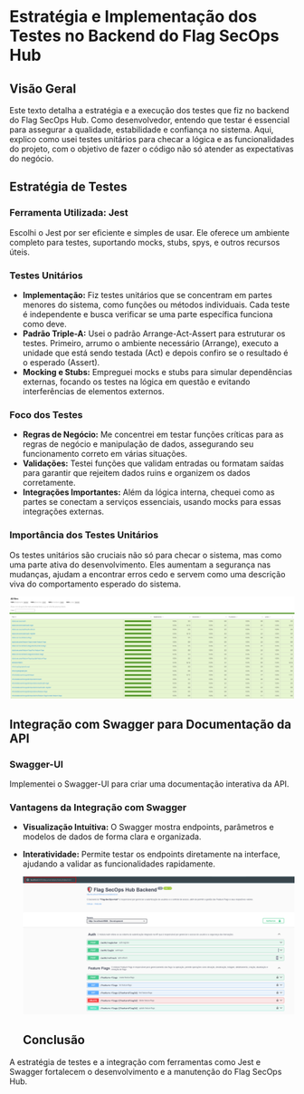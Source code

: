 # Estratégia e Implementação dos Testes no Backend do Flag SecOps Hub

## Visão Geral

Este texto detalha a estratégia e a execução dos testes que fiz no backend do Flag SecOps Hub. Como desenvolvedor, entendo que testar é essencial para assegurar a qualidade, estabilidade e confiança no sistema. Aqui, explico como usei testes unitários para checar a lógica e as funcionalidades do projeto, com o objetivo de fazer o código não só atender as expectativas do negócio.

## Estratégia de Testes

### Ferramenta Utilizada: Jest

Escolhi o Jest por ser eficiente e simples de usar. Ele oferece um ambiente completo para testes, suportando mocks, stubs, spys, e outros recursos úteis.

### Testes Unitários

- **Implementação:** Fiz testes unitários que se concentram em partes menores do sistema, como funções ou métodos individuais. Cada teste é independente e busca verificar se uma parte específica funciona como deve.
- **Padrão Triple-A:** Usei o padrão Arrange-Act-Assert para estruturar os testes. Primeiro, arrumo o ambiente necessário (Arrange), executo a unidade que está sendo testada (Act) e depois confiro se o resultado é o esperado (Assert).
- **Mocking e Stubs:** Empreguei mocks e stubs para simular dependências externas, focando os testes na lógica em questão e evitando interferências de elementos externos.

### Foco dos Testes

- **Regras de Negócio:** Me concentrei em testar funções críticas para as regras de negócio e manipulação de dados, assegurando seu funcionamento correto em várias situações.
- **Validações:** Testei funções que validam entradas ou formatam saídas para garantir que rejeitem dados ruins e organizem os dados corretamente.
- **Integrações Importantes:** Além da lógica interna, chequei como as partes se conectam a serviços essenciais, usando mocks para essas integrações externas.

### Importância dos Testes Unitários

Os testes unitários são cruciais não só para checar o sistema, mas como uma parte ativa do desenvolvimento. Eles aumentam a segurança nas mudanças, ajudam a encontrar erros cedo e servem como uma descrição viva do comportamento esperado do sistema.

![jest](../images/jest.png)

## Integração com Swagger para Documentação da API

### Swagger-UI

Implementei o Swagger-UI para criar uma documentação interativa da API.

### Vantagens da Integração com Swagger

- **Visualização Intuitiva:** O Swagger mostra endpoints, parâmetros e modelos de dados de forma clara e organizada.
- **Interatividade:** Permite testar os endpoints diretamente na interface, ajudando a validar as funcionalidades rapidamente.

  ![swagger](../images/swagger.png)

  ## Conclusão

A estratégia de testes e a integração com ferramentas como Jest e Swagger fortalecem o desenvolvimento e a manutenção do Flag SecOps Hub.
